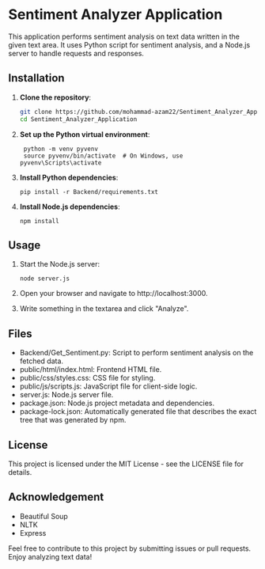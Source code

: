 # Sentiment Analyzer Application 
This application performs sentiment analysis on text data written in the given text area. It uses Python script for sentiment analysis, and a Node.js server to handle requests and responses.


## Installation

1. **Clone the repository**:
   ```bash
   git clone https://github.com/mohammad-azam22/Sentiment_Analyzer_Application.git
   cd Sentiment_Analyzer_Application
2. **Set up the Python virtual environment**:
   ```
    python -m venv pyvenv
    source pyvenv/bin/activate  # On Windows, use pyvenv\Scripts\activate
4. **Install Python dependencies**:
   ```
   pip install -r Backend/requirements.txt
6. **Install Node.js dependencies**:
   ```
   npm install
## Usage

1. Start the Node.js server:
   ```
   node server.js
2. Open your browser and navigate to http://localhost:3000.

3. Write something in the textarea and click "Analyze".

## Files
  - Backend/Get_Sentiment.py: Script to perform sentiment analysis on the fetched data.
  - public/html/index.html: Frontend HTML file.
  - public/css/styles.css: CSS file for styling.
  - public/js/scripts.js: JavaScript file for client-side logic.
  - server.js: Node.js server file.
  - package.json: Node.js project metadata and dependencies.
  - package-lock.json: Automatically generated file that describes the exact tree that was generated by npm.

## License
  This project is licensed under the MIT License - see the LICENSE file for details.

## Acknowledgement
  - Beautiful Soup
  - NLTK
  - Express

Feel free to contribute to this project by submitting issues or pull requests. Enjoy analyzing text data!

